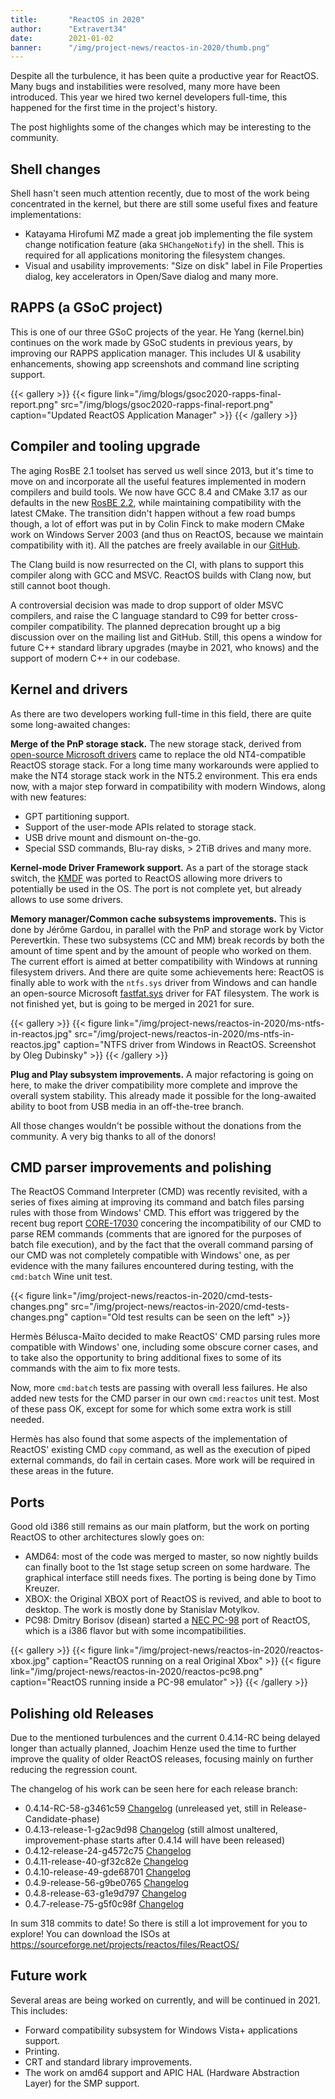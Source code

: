 ```yaml
---
title:       "ReactOS in 2020"
author:      "Extravert34"
date:        2021-01-02
banner:      "/img/project-news/reactos-in-2020/thumb.png"
---
```


Despite all the turbulence, it has been quite a productive year for ReactOS.
Many bugs and instabilities were resolved, many more have been introduced.
This year we hired two kernel developers full-time, this happened for the first time in the project's history.

The post highlights some of the changes which may be interesting to the community.

## Shell changes

Shell hasn't seen much attention recently, due to most of the work being concentrated in the kernel, but there are still some useful fixes and feature implementations:

* Katayama Hirofumi MZ made a great job implementing the file system change notification feature (aka `SHChangeNotify`) in the shell. This is required for all applications monitoring the filesystem changes.
* Visual and usability improvements: "Size on disk" label in File Properties dialog, key accelerators in Open/Save dialog and many more.

## RAPPS (a GSoC project)

This is one of our three GSoC projects of the year. He Yang (kernel.bin) continues on the work made by GSoC students in previous years, by improving our RAPPS application manager. This includes UI & usability enhancements, showing app screenshots and command line scripting support.

{{< gallery >}}
{{< figure link="/img/blogs/gsoc2020-rapps-final-report.png" src="/img/blogs/gsoc2020-rapps-final-report.png" caption="Updated ReactOS Application Manager" >}}
{{< /gallery >}}

## Compiler and tooling upgrade

The aging RosBE 2.1 toolset has served us well since 2013, but it's time to move on and incorporate all the useful features implemented in modern compilers and build tools.
We now have GCC 8.4 and CMake 3.17 as our defaults in the new [RosBE 2.2](https://reactos.org/wiki/Build_Environment), while maintaining compatibility with the latest CMake.
The transition didn't happen without a few road bumps though, a lot of effort was put in by Colin Finck to make modern CMake work on Windows Server 2003 (and thus on ReactOS, because we maintain compatibility with it).
All the patches are freely available in our [GitHub](https://github.com/reactos/CMake/tree/cmake-3.17.2-reactos).

The Clang build is now resurrected on the CI, with plans to support this compiler along with GCC and MSVC. ReactOS builds with Clang now, but still cannot boot though.

A controversial decision was made to drop support of older MSVC compilers, and raise the C language standard to C99 for better cross-compiler compatibility. The planned deprecation brought up a big discussion over on the mailing list and GitHub.
Still, this opens a window for future C++ standard library upgrades (maybe in 2021, who knows) and the support of modern C++ in our codebase.

## Kernel and drivers

As there are two developers working full-time in this field, there are quite some long-awaited changes:

**Merge of the PnP storage stack.** The new storage stack, derived from [open-source Microsoft drivers](https://github.com/microsoft/Windows-driver-samples/tree/master/storage/class) came to replace the old NT4-compatible ReactOS storage stack.
For a long time many workarounds were applied to make the NT4 storage stack work in the NT5.2 environment.
This era ends now, with a major step forward in compatibility with modern Windows, along with new features:

* GPT partitioning support.
* Support of the user-mode APIs related to storage stack.
* USB drive mount and dismount on-the-go.
* Special SSD commands, Blu-ray disks, > 2TiB drives and many more.

**Kernel-mode Driver Framework support.** As a part of the storage stack switch, the [KMDF](https://docs.microsoft.com/en-us/windows-hardware/drivers/wdf/) was ported to ReactOS allowing more drivers to potentially be used in the OS. The port is not complete yet, but already allows to use some drivers.

**Memory manager/Common cache subsystems improvements.** This is done by Jérôme Gardou, in parallel with the PnP and storage work by Victor Perevertkin.
These two subsystems (CC and MM) break records by both the amount of time spent and by the amount of people who worked on them.
The current effort is aimed at better compatibility with Windows at running filesystem drivers.
And there are quite some achievements here: ReactOS is finally able to work with the `ntfs.sys` driver from Windows and can handle an open-source Microsoft [fastfat.sys](https://github.com/microsoft/Windows-driver-samples/tree/master/filesys/fastfat) driver for FAT filesystem.
The work is not finished yet, but is going to be merged in 2021 for sure.

{{< gallery >}}
{{< figure link="/img/project-news/reactos-in-2020/ms-ntfs-in-reactos.jpg" src="/img/project-news/reactos-in-2020/ms-ntfs-in-reactos.jpg" caption="NTFS driver from Windows in ReactOS. Screenshot by Oleg Dubinsky" >}}
{{< /gallery >}}

**Plug and Play subsystem improvements.** A major refactoring is going on here, to make the driver compatibility more complete and improve the overall system stability.
This already made it possible for the long-awaited ability to boot from USB media in an off-the-tree branch.

All those changes wouldn't be possible without the donations from the community.
A very big thanks to all of the donors!

## CMD parser improvements and polishing

The ReactOS Command Interpreter (CMD) was recently revisited, with a series of fixes aiming at improving its command and batch files parsing rules with those from Windows' CMD.
This effort was triggered by the recent bug report [CORE-17030](https://jira.reactos.org/browse/CORE-17030) concering the incompatibility of our CMD to parse REM commands (comments that are ignored for the purposes of batch file execution),
and by the fact that the overall command parsing of our CMD was not completely compatible with Windows' one,
as per evidence with the many failures encountered during testing, with the `cmd:batch` Wine unit test.

{{< figure link="/img/project-news/reactos-in-2020/cmd-tests-changes.png" src="/img/project-news/reactos-in-2020/cmd-tests-changes.png" caption="Old test results can be seen on the left" >}}

Hermès Bélusca-Maïto decided to make ReactOS' CMD parsing rules more compatible with Windows' one, including some obscure corner cases,
and to take also the opportunity to bring additional fixes to some of its commands with the aim to fix more tests.

Now, more `cmd:batch` tests are passing with overall less failures. He also added new tests for the CMD parser in our own `cmd:reactos` unit test. Most of these pass OK, except for some for which some extra work is still needed.

Hermès has also found that some aspects of the implementation of ReactOS' existing CMD `copy` command, as well as the execution of piped external commands, do fail in certain cases. More work will be required in these areas in the future.

## Ports

Good old i386 still remains as our main platform, but the work on porting ReactOS to other architectures slowly goes on:

* AMD64: most of the code was merged to master, so now nightly builds can finally boot to the 1st stage setup screen on some hardware. The graphical interface still needs fixes. The porting is being done by Timo Kreuzer.
* XBOX: the Original XBOX port of ReactOS is revived, and able to boot to desktop. The work is mostly done by Stanislav Motylkov.
* PC98: Dmitry Borisov (disean) started a [NEC PC-98](https://en.wikipedia.org/wiki/PC-9800_series) port of ReactOS, which is a i386 flavor but with some incompatibilities.

{{< gallery >}}
{{< figure link="/img/project-news/reactos-in-2020/reactos-xbox.jpg" caption="ReactOS running on a real Original Xbox" >}}
{{< figure link="/img/project-news/reactos-in-2020/reactos-pc98.png" caption="ReactOS running inside a PC-98 emulator" >}}
{{< /gallery >}}

## Polishing old Releases
 
Due to the mentioned turbulences and the current 0.4.14-RC being delayed longer than actually planned, Joachim Henze used the time to further improve the quality of older ReactOS releases, focusing mainly on further reducing the regression count.

The changelog of his work can be seen here for each release branch:

- 0.4.14-RC-58-g3461c59 [Changelog](https://git.reactos.org/?p=reactos.git;a=shortlog;h=refs/heads/releases/0.4.14) (unreleased yet, still in Release-Candidate-phase)
- 0.4.13-release-1-g2ac9d98 [Changelog](https://git.reactos.org/?p=reactos.git;a=shortlog;h=refs/heads/releases/0.4.13) (still almost unaltered, improvement-phase starts after 0.4.14 will have been released)
- 0.4.12-release-24-g4572c75 [Changelog](https://git.reactos.org/?p=reactos.git;a=shortlog;h=refs/heads/releases/0.4.12)
- 0.4.11-release-40-gf32c82e [Changelog](https://git.reactos.org/?p=reactos.git;a=shortlog;h=refs/heads/releases/0.4.11)
- 0.4.10-release-49-gde68701 [Changelog](https://git.reactos.org/?p=reactos.git;a=shortlog;h=refs/heads/releases/0.4.10)
- 0.4.9-release-56-g9be0765 [Changelog](https://git.reactos.org/?p=reactos.git;a=shortlog;h=refs/heads/releases/0.4.9)
- 0.4.8-release-63-g1e9d797 [Changelog](https://git.reactos.org/?p=reactos.git;a=shortlog;h=refs/heads/releases/0.4.8)
- 0.4.7-release-75-g5f0c98f [Changelog](https://git.reactos.org/?p=reactos.git;a=shortlog;h=refs/heads/releases/0.4.7)

In sum 318 commits to date! So there is still a lot improvement for you to explore!
You can download the ISOs at https://sourceforge.net/projects/reactos/files/ReactOS/

## Future work

Several areas are being worked on currently, and will be continued in 2021. This includes:

* Forward compatibility subsystem for Windows Vista+ applications support.
* Printing.
* CRT and standard library improvements.
* The work on amd64 support and APIC HAL (Hardware Abstraction Layer) for the SMP support.
